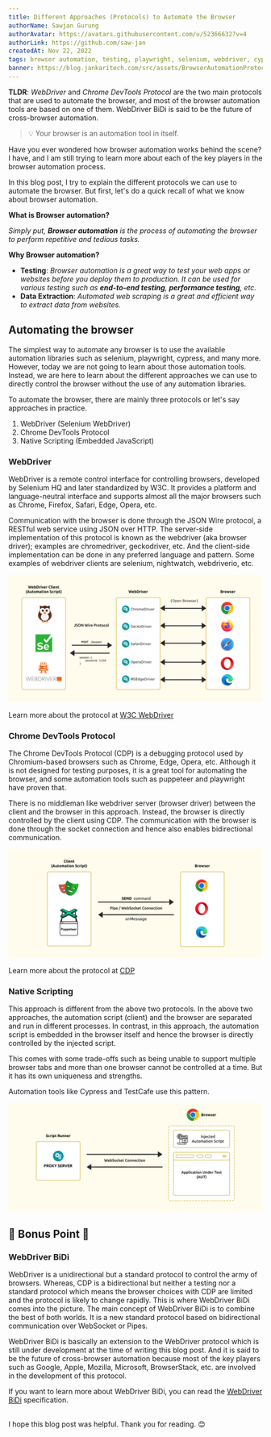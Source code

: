```yaml
---
title: Different Approaches (Protocols) to Automate the Browser
authorName: Sawjan Gurung
authorAvatar: https://avatars.githubusercontent.com/u/52366632?v=4
authorLink: https://github.com/saw-jan
createdAt: Nov 22, 2022
tags: browser automation, testing, playwright, selenium, webdriver, cypress, protocols, chrome devtools
banner: https://blog.jankaritech.com/src/assets/BrowserAutomationProtocol/images/cover.jpg
---
```


**TLDR**: _WebDriver_ and _Chrome DevTools Protocol_ are the two main protocols that are used to automate the browser, and most of the browser automation tools are based on one of them. WebDriver BiDi is said to be the future of cross-browser automation.

> 💡 Your browser is an automation tool in itself.

Have you ever wondered how browser automation works behind the scene? I have, and I am still trying to learn more about each of the key players in the browser automation process.

In this blog post, I try to explain the different protocols we can use to automate the browser. But first, let's do a quick recall of what we know about browser automation.

**What is Browser automation?**

_Simply put, **Browser automation** is the process of automating the browser to perform repetitive and tedious tasks._

**Why Browser automation?**

- **Testing**: _Browser automation is a great way to test your web apps or websites before you deploy them to production. It can be used for various testing such as **end-to-end testing**, **performance testing**, etc._
- **Data Extraction**: _Automated web scraping is a great and efficient way to extract data from websites._

## Automating the browser

The simplest way to automate any browser is to use the available automation libraries such as selenium, playwright, cypress, and many more. However, today we are not going to learn about those automation tools. Instead, we are here to learn about the different approaches we can use to directly control the browser without the use of any automation libraries.

To automate the browser, there are mainly three protocols or let's say approaches in practice.

1. WebDriver (Selenium WebDriver)
2. Chrome DevTools Protocol
3. Native Scripting (Embedded JavaScript)

### WebDriver

WebDriver is a remote control interface for controlling browsers, developed by Selenium HQ and later standardized by W3C. It provides a platform and language-neutral interface and supports almost all the major browsers such as Chrome, Firefox, Safari, Edge, Opera, etc.

Communication with the browser is done through the JSON Wire protocol, a RESTful web service using JSON over HTTP. The server-side implementation of this protocol is known as the webdriver (aka browser driver); examples are chromedriver, geckodriver, etc. And the client-side implementation can be done in any preferred language and pattern. Some examples of webdriver clients are selenium, nightwatch, webdriverio, etc.

![WebDriver Protocol](/src/assets/BrowserAutomationProtocol/images/webdriver_ill.jpg)

Learn more about the protocol at [W3C WebDriver](https://w3c.github.io/webdriver/)

### Chrome DevTools Protocol

The Chrome DevTools Protocol (CDP) is a debugging protocol used by Chromium-based browsers such as Chrome, Edge, Opera, etc. Although it is not designed for testing purposes, it is a great tool for automating the browser, and some automation tools such as puppeteer and playwright have proven that.

There is no middleman like webdriver server (browser driver) between the client and the browser in this approach. Instead, the browser is directly controlled by the client using CDP. The communication with the browser is done through the socket connection and hence also enables bidirectional communication.

![Chrome DevTools Protocol](/src/assets/BrowserAutomationProtocol/images/cdp_ill.jpg)

Learn more about the protocol at [CDP](https://chromedevtools.github.io/devtools-protocol/)

### Native Scripting

This approach is different from the above two protocols. In the above two approaches, the automation script (client) and the browser are separated and run in different processes. In contrast, in this approach, the automation script is embedded in the browser itself and hence the browser is directly controlled by the injected script.

This comes with some trade-offs such as being unable to support multiple browser tabs and more than one browser cannot be controlled at a time. But it has its own uniqueness and strengths.

Automation tools like Cypress and TestCafe use this pattern.

![Native Scripting Approach](/src/assets/BrowserAutomationProtocol/images/native_ill.jpg)

## 🎊 Bonus Point 🎊

### WebDriver BiDi

WebDriver is a unidirectional but a standard protocol to control the army of browsers. Whereas, CDP is a bidirectional but neither a testing nor a standard protocol which means the browser choices with CDP are limited and the protocol is likely to change rapidly. This is where WebDriver BiDi comes into the picture. The main concept of WebDriver BiDi is to combine the best of both worlds. It is a new standard protocol based on bidirectional communication over WebSocket or Pipes.

WebDriver BiDi is basically an extension to the WebDriver protocol which is still under development at the time of writing this blog post. And it is said to be the future of cross-browser automation because most of the key players such as Google, Apple, Mozilla, Microsoft, BrowserStack, etc. are involved in the development of this protocol.

If you want to learn more about WebDriver BiDi, you can read the [WebDriver BiDi](https://w3c.github.io/webdriver-bidi/) specification.

\
I hope this blog post was helpful. Thank you for reading. 😊
